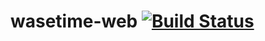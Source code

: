 # wasetime-web [![Build Status](https://travis-ci.org/wasetime/wasetime-web.png?branch=master)](https://travis-ci.org/wasetime/wasetime-web)
